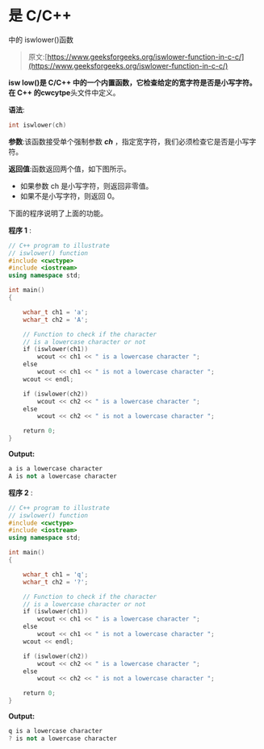 # 是 C/C++

中的 iswlower()函数

> 原文:[https://www.geeksforgeeks.org/iswlower-function-in-c-c/](https://www.geeksforgeeks.org/iswlower-function-in-c-c/)

**isw low()**是 C/C++ 中的一个内置函数，它检查给定的宽字符是否是小写字符。在 C++ 的**cwcytpe**头文件中定义。

**语法**:

```cpp
int iswlower(ch)
```

**参数**:该函数接受单个强制参数 ***ch*** ，指定宽字符，我们必须检查它是否是小写字符。

**返回值**:函数返回两个值，如下图所示。

*   如果参数 ch 是小写字符，则返回非零值。
*   如果不是小写字符，则返回 0。

下面的程序说明了上面的功能。

**程序 1** :

```cpp
// C++ program to illustrate
// iswlower() function
#include <cwctype>
#include <iostream>
using namespace std;

int main()
{

    wchar_t ch1 = 'a';
    wchar_t ch2 = 'A';

    // Function to check if the character
    // is a lowercase character or not
    if (iswlower(ch1))
        wcout << ch1 << " is a lowercase character ";
    else
        wcout << ch1 << " is not a lowercase character ";
    wcout << endl;

    if (iswlower(ch2))
        wcout << ch2 << " is a lowercase character ";
    else
        wcout << ch2 << " is not a lowercase character ";

    return 0;
}
```

**Output:**

```cpp
a is a lowercase character 
A is not a lowercase character

```

**程序 2** :

```cpp
// C++ program to illustrate
// iswlower() function
#include <cwctype>
#include <iostream>
using namespace std;

int main()
{

    wchar_t ch1 = 'q';
    wchar_t ch2 = '?';

    // Function to check if the character
    // is a lowercase character or not
    if (iswlower(ch1))
        wcout << ch1 << " is a lowercase character ";
    else
        wcout << ch1 << " is not a lowercase character ";
    wcout << endl;

    if (iswlower(ch2))
        wcout << ch2 << " is a lowercase character ";
    else
        wcout << ch2 << " is not a lowercase character ";

    return 0;
}
```

**Output:**

```cpp
q is a lowercase character 
? is not a lowercase character

```